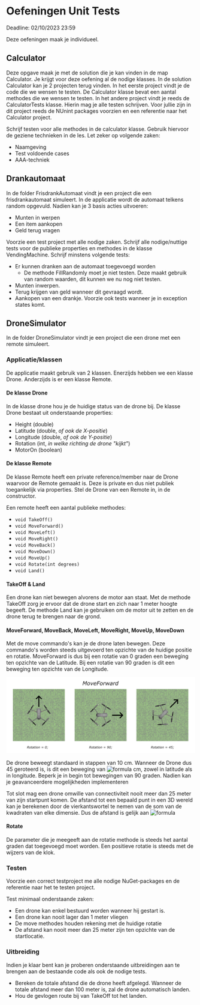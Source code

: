 # Oefeningen Unit Tests

Deadline: 02/10/2023 23:59

Deze oefeningen maak je individueel.

## Calculator

Deze opgave maak je met de solution die je kan vinden in de map Calculator.
Je krijgt voor deze oefening al de nodige klasses. In de solution Calculator kan je 2 projecten terug vinden. In het eerste project vindt je de code die we wensen te testen. De Calculator klasse bevat een aantal methodes die we wensen te testen.
In het andere project vindt je reeds de CalculatorTests klasse. Hierin mag je alle testen schrijven. Voor jullie zijn in dit project reeds de NUnint packages voorzien en een referentie naar het Calculator project.

Schrijf testen voor alle methodes in de calculator klasse.
Gebruik hiervoor de geziene technieken in de les.
Let zeker op volgende zaken:

- Naamgeving
- Test voldoende cases
- AAA-techniek

## Drankautomaat

In de folder FrisdrankAutomaat vindt je een project die een frisdrankautomaat simuleert.
In de applicatie wordt de automaat telkens random opgevuld. Nadien kan je 3 basis acties uitvoeren:

- Munten in werpen
- Een item aankopen
- Geld terug vragen

Voorzie een test project met alle nodige zaken.
Schrijf alle nodige/nuttige tests voor de publieke properties en methodes in de klasse VendingMachine.
Schrijf minstens volgende tests:

- Er kunnen dranken aan de automaat toegevoegd worden
  - De methode FillRandomly moet je niet testen. Deze maakt gebruik van random waarden, dit kunnen we nu nog niet testen.
- Munten inwerpen.
- Terug krijgen van geld wanneer dit gevraagd wordt.
- Aankopen van een drankje. Voorzie ook tests wanneer je in exception states komt.

## DroneSimulator

In de folder DroneSimulator vindt je een project die een drone met een remote simuleert.

### Applicatie/klassen

De applicatie maakt gebruik van 2 klassen. Enerzijds hebben we een klasse Drone. Anderzijds is er een klasse Remote.

#### De klasse Drone

In de klasse drone hou je de huidige status van de drone bij.
De klasse Drone bestaat uit onderstaande properties:

- Height (double)
- Latitude (double, _of ook de X-positie_)
- Longitude (double, _of ook de Y-positie_)
- Rotation (int, _in welke richting de drone "kijkt"_)
- MotorOn (boolean)

#### De klasse Remote

De klasse Remote heeft een private reference/member naar de Drone waarvoor de Remote gemaakt is. Deze is private en dus niet publiek toegankelijk via properties. Stel de Drone van een Remote in, in de constructor.

Een remote heeft een aantal publieke methodes:

- `void TakeOff()`
- `void MoveForward()`
- `void MoveLeft()`
- `void MoveRight()`
- `void MoveBack()`
- `void MoveDown()`
- `void MoveUp()`
- `void Rotate(int degrees)`
- `void Land()`

#### TakeOff & Land

Een drone kan niet bewegen alvorens de motor aan staat. Met de methode TakeOff zorg je ervoor dat de drone start en zich naar 1 meter hoogte begeeft.
De methode Land kan je gebruiken om de motor uit te zetten en de drone terug te brengen naar de grond.

#### MoveForward, MoveBack, MoveLeft, MoveRight, MoveUp, MoveDown

Met de move commando's kan je de drone laten bewegen. Deze commando's worden steeds uitgevoerd ten opzichte van de huidige positie en rotatie.
MoveForward is dus bij een rotatie van 0 graden een beweging ten opzichte van de Latitude. Bij een rotatie van 90 graden is dit een beweging ten opzichte van de Longitude.

![](images/drone-forward.jpg)

De drone beweegt standaard in stappen van 10 cm. Wanneer de Drone dus 45 geroteerd is, is dit een beweging van ![formula](https://render.githubusercontent.com/render/math?math=\sqrt{50}) cm, zowel in latitude als in longitude. Beperk je in begin tot bewegingen van 90 graden. Nadien kan je geavanceerdere mogelijkheden implementeren

Tot slot mag een drone omwille van connectiviteit nooit meer dan 25 meter van zijn startpunt komen. De afstand tot een bepaald punt in een 3D wereld kan je berekenen door de vierkantswortel te nemen van de som van de kwadraten van elke dimensie. Dus de afstand is gelijk aan ![formula](https://render.githubusercontent.com/render/math?math=%5E%7B%5Csqrt%7Blatitude%5E2%20%2B%20longitude%5E2%20%2B%20height%5E2%7D%7D%0A)

#### Rotate

De parameter die je meegeeft aan de rotatie methode is steeds het aantal graden dat toegevoegd moet worden. Een positieve rotatie is steeds met de wijzers van de klok.

### Testen

Voorzie een correct testproject me alle nodige NuGet-packages en de referentie naar het te testen project.

Test minimaal onderstaande zaken:

- Een drone kan enkel bestuurd worden wanneer hij gestart is.
- Een drone kan nooit lager dan 1 meter vliegen
- De move methodes houden rekening met de huidige rotatie
- De afstand kan nooit meer dan 25 meter zijn ten opzichte van de startlocatie.

### Uitbreiding

Indien je klaar bent kan je proberen onderstaande uitbreidingen aan te brengen aan de bestaande code als ook de nodige tests.

- Bereken de totale afstand die de drone heeft afgelegd. Wanneer de totale afstand meer dan 100 meter is, zal de drone automatisch landen.
- Hou de gevlogen route bij van TakeOff tot het landen.
